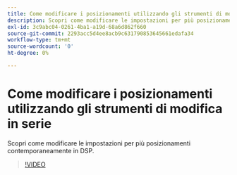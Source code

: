 ```yaml
---
title: Come modificare i posizionamenti utilizzando gli strumenti di modifica in serie per DSP
description: Scopri come modificare le impostazioni per più posizionamenti contemporaneamente.
exl-id: 3c9abc04-0261-4ba1-a19d-68a6d862f660
source-git-commit: 2293acc5d4ee8acb9c631790853645661edafa34
workflow-type: tm+mt
source-wordcount: '0'
ht-degree: 0%

---
```


# Come modificare i posizionamenti utilizzando gli strumenti di modifica in serie

Scopri come modificare le impostazioni per più posizionamenti contemporaneamente in DSP.

>[!VIDEO](https://video.tv.adobe.com/v/339205)
